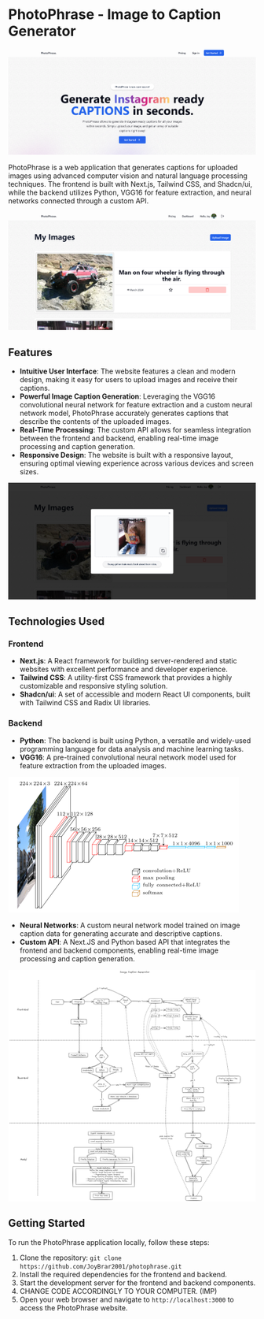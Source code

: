 # PhotoPhrase - Image to Caption Generator

<p align="center">
<img src="backend/templates/1.png"/>
</p>

PhotoPhrase is a web application that generates captions for uploaded images using advanced computer vision and natural language processing techniques. The frontend is built with Next.js, Tailwind CSS, and Shadcn/ui, while the backend utilizes Python, VGG16 for feature extraction, and neural networks connected through a custom API.

<p align="center">
<img src="backend/templates/2.png" />
</p>

## Features

- **Intuitive User Interface**: The website features a clean and modern design, making it easy for users to upload images and receive their captions.
- **Powerful Image Caption Generation**: Leveraging the VGG16 convolutional neural network for feature extraction and a custom neural network model, PhotoPhrase accurately generates captions that describe the contents of the uploaded images.
- **Real-Time Processing**: The custom API allows for seamless integration between the frontend and backend, enabling real-time image processing and caption generation.
- **Responsive Design**: The website is built with a responsive layout, ensuring optimal viewing experience across various devices and screen sizes.

<p >
<img src="backend/templates/4.png" />
</p>

## Technologies Used

### Frontend

- **Next.js**: A React framework for building server-rendered and static websites with excellent performance and developer experience.
- **Tailwind CSS**: A utility-first CSS framework that provides a highly customizable and responsive styling solution.
- **Shadcn/ui**: A set of accessible and modern React UI components, built with Tailwind CSS and Radix UI libraries.

### Backend

- **Python**: The backend is built using Python, a versatile and widely-used programming language for data analysis and machine learning tasks.
- **VGG16**: A pre-trained convolutional neural network model used for feature extraction from the uploaded images.

<p >
<img src="backend/templates/vgg.png" />
</p>

- **Neural Networks**: A custom neural network model trained on image caption data for generating accurate and descriptive captions.
- **Custom API**: A Next.JS and Python based API that integrates the frontend and backend components, enabling real-time image processing and caption generation.

<p >
<img src="backend/templates/5.png" />
</p>

## Getting Started

To run the PhotoPhrase application locally, follow these steps:

1. Clone the repository: `git clone https://github.com/JoyBrar2001/photophrase.git`
2. Install the required dependencies for the frontend and backend.
3. Start the development server for the frontend and backend components.
4. CHANGE CODE ACCORDINGLY TO YOUR COMPUTER. (IMP)
5. Open your web browser and navigate to `http://localhost:3000` to access the PhotoPhrase website.
